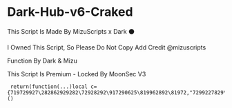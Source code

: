 # Dark-Hub-v6-Craked
This Script Is Made By MizuScripts x Dark ⚫

I Owned This Script, So Please Do Not Copy Add Credit @mizuscripts

Function By Dark & Mizu

This Script Is Premium - Locked By MoonSec V3
     
     return(function(...)local c={719729927\282862929282\72928292\917290625\819962892\81972,"7299227829\92829292729))()